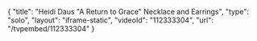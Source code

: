 {
    "title": "Heidi Daus \"A Return to Grace\" Necklace and Earrings",
    "type": "solo",
    "layout": "iframe-static",
    "videoId": "112333304",
    "url": "\/tvpembed\/112333304"
}